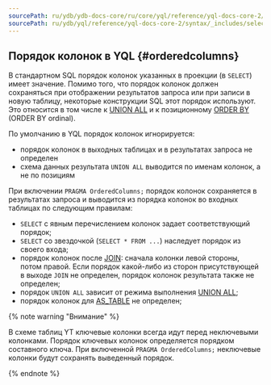 ```yaml
---
sourcePath: ru/ydb/ydb-docs-core/ru/core/yql/reference/yql-docs-core-2/syntax/_includes/select/column_order.md
sourcePath: ru/ydb/yql/reference/yql-docs-core-2/syntax/_includes/select/column_order.md
---
```

## Порядок колонок в YQL {#orderedcolumns}
В стандартном SQL порядок колонок указанных в проекции (в `SELECT`) имеет значение. Помимо того, что порядок колонок должен сохраняться при отображении результатов запроса или при записи в новую таблицу, некоторые конструкции SQL этот порядок используют.
Это относится в том числе к [UNION ALL](#unionall) и к позиционному [ORDER BY](#orderby) (ORDER BY ordinal).

По умолчанию в YQL порядок колонок игнорируется:
* порядок колонок в выходных таблицах и в результатах запроса не определен
* схема данных результата `UNION ALL` выводится по именам колонок, а не по позициям

При включении `PRAGMA OrderedColumns;` порядок колонок сохраняется в результатах запроса и выводится из порядка колонок во входных таблицах по следующим правилам:
* `SELECT` с явным перечислением колонок задает соответствующий порядок;
* `SELECT` со звездочкой (`SELECT * FROM ...`) наследует порядок из своего входа;
* порядок колонок после [JOIN](../../join.md): сначала колонки левой стороны, потом правой. Если порядок какой-либо из сторон присутствующей в выходе `JOIN` не определен, порядок колонок результата также не определен;
* порядок `UNION ALL` зависит от режима выполнения [UNION ALL](#unionall);
* порядок колонок для [AS_TABLE](#as_table) не определен;

{% note warning "Внимание" %}

В схеме таблиц YT ключевые колонки всегда идут перед неключевыми колонками. Порядок ключевых колонок определяется порядком составного ключа.
При включенной `PRAGMA OrderedColumns;` неключевые колонки будут сохранять выведенный порядок.

{% endnote %}
